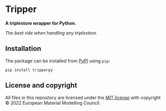 # Tripper

**A triplestore wrapper for Python.**

_The best ride when handling any triplestore._

## Installation

The package can be installed from [PyPI](https://pypi.org/project/tripperpy) using `pip`:

```shell
pip install tripperpy
```

## License and copyright

All files in this repository are licensed under the [MIT license](LICENSE) with copyright &copy; 2022 European Material Modelling Council.
